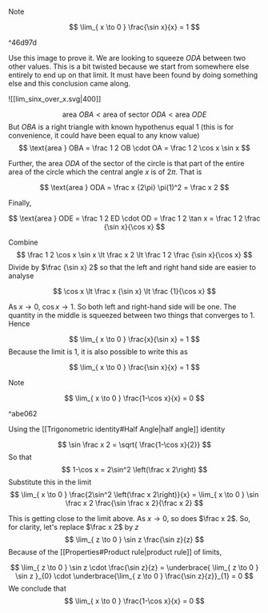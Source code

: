 
> [!Note]
> 
> $$
> \lim_{ x \to 0 } \frac{\sin x}{x} = 1
> $$
>
> ^46d97d

Use this image to prove it. We are looking to squeeze $ODA$ between two other values. This is a bit twisted because we start from somewhere else entirely to end up on that limit. It must have been found by doing something else and this conclusion came along.

<span class='centerImg'>![[lim_sinx_over_x.svg|400]]</span>

$$
\text{area } OBA \lt \text{area of sector } ODA \lt \text{area } ODE
$$
But $OBA$ is a right triangle with known hypothenus equal 1 (this is for convenience, it could have been equal to any know value)
$$
\text{area } OBA = \frac 1 2 OB \cdot OA = \frac 1 2 \cos x \sin x
$$

Further, the area  $ODA$ of the sector of the circle is that part of the entire area of the circle which the central angle $x$ is of $2\pi$. That is

$$
\text{area } ODA = \frac x {2\pi} \pi(1)^2 = \frac x 2
$$

Finally,

$$
\text{area } ODE = \frac 1 2 ED \cdot OD = \frac 1 2 \tan x = \frac 1 2 \frac {\sin x}{\cos x}
$$

Combine
$$
\frac 1 2 \cos x \sin x \lt \frac x 2 \lt \frac 1 2 \frac {\sin x}{\cos x}
$$
Divide by $\frac {\sin x} 2$  so that the left and right hand side are easier to analyse

$$
\cos x  \lt \frac x {\sin x} \lt \frac {1}{\cos x}
$$

As $x \to 0$, $\cos x \to 1$. So both left and right-hand side will be one. The quantity in the middle is squeezed between two things that converges to 1. Hence

$$
\lim_{ x \to 0 } \frac{x}{\sin x} = 1
$$
Because the limit is 1, it is also possible to write this as

$$
\lim_{ x \to 0 } \frac{\sin x}{x} = 1
$$


> [!NOTE]
> $$
> \lim_{ x \to 0 } \frac{1-\cos x}{x} = 0
> $$
> 
> ^abe062


Using the [[Trigonometric identity#Half Angle|half angle]] identity

$$
\sin \frac x 2 = \sqrt{  \frac{1-\cos x}{2}}
$$
So that
$$
1-\cos x = 2\sin^2 \left(\frac x 2\right)
$$
Substitute this in the limit
$$
\lim_{ x \to 0 } \frac{2\sin^2 \left(\frac x 2\right)}{x} = \lim_{ x \to 0 } \sin \frac x 2 \frac{\sin \frac x 2}{\frac x 2}
$$

This is getting close to the limit above. As $x \to 0$, so does $\frac x 2$. So, for clarity, let's replace $\frac x 2$ by $z$
$$
\lim_{ z \to 0 } \sin z \frac{\sin z}{z}
$$
Because of the [[Properties#Product rule|product rule]] of limits,

$$
\lim_{ z \to 0 } \sin z  \cdot \frac{\sin z}{z} =  \underbrace{ \lim_{ z \to 0 } \sin z }_{0}   \cdot \underbrace{\lim_{ z \to 0 } \frac{\sin z}{z}}_{1} = 0
$$
We conclude that
$$
\lim_{ x \to 0 } \frac{1-\cos x}{x} = 0
$$